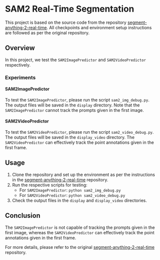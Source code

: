 # SAM2 Real-Time Segmentation

This project is based on the source code from the repository [segment-anything-2-real-time](https://github.com/Gy920/segment-anything-2-real-time.git). All checkpoints and environment setup instructions are followed as per the original repository.

## Overview

In this project, we test the `SAM2ImagePredictor` and `SAM2VideoPredictor` respectively.

### Experiments

#### SAM2ImagePredictor

To test the `SAM2ImagePredictor`, please run the script `sam2_img_debug.py`. The output files will be saved in the `display` directory. Note that the `SAM2ImagePredictor` cannot track the prompts given in the first image.

#### SAM2VideoPredictor

To test the `SAM2VideoPredictor`, please run the script `sam2_video_debug.py`. The output files will be saved in the `display_video` directory. The `SAM2VideoPredictor` can effectively track the point annotations given in the first frame.

## Usage

1. Clone the repository and set up the environment as per the instructions in the [segment-anything-2-real-time](https://github.com/Gy920/segment-anything-2-real-time.git) repository.
2. Run the respective scripts for testing:
   - For `SAM2ImagePredictor`: `python sam2_img_debug.py`
   - For `SAM2VideoPredictor`: `python sam2_video_debug.py`
3. Check the output files in the `display` and `display_video` directories.

## Conclusion

The `SAM2ImagePredictor` is not capable of tracking the prompts given in the first image, whereas the `SAM2VideoPredictor` can effectively track the point annotations given in the first frame.

For more details, please refer to the original [segment-anything-2-real-time](https://github.com/Gy920/segment-anything-2-real-time.git) repository.